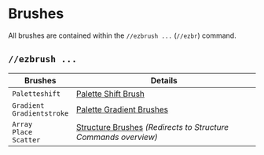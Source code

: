 # Brushes

All brushes are contained within the `//ezbrush ...` (`//ezbr`) command.

## `//ezbrush ...`

| Brushes                             | Details                                                      |
| ----------------------------------- | ------------------------------------------------------------ |
| `Paletteshift`                      | [Palette Shift Brush](brushes-and-tools/brushes/palette-shift-brush.md) |
| `Gradient`<br />`Gradientstroke`    | [Palette Gradient Brushes](brushes-and-tools/brushes/palette-gradient-brushes.md) |
| `Array`<br />`Place`<br />`Scatter` | [Structure Brushes](commands/structures.md) *(Redirects to Structure Commands overview)* |

